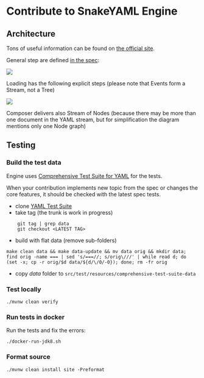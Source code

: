 # Contribute to SnakeYAML Engine

## Architecture

Tons of useful information can be found on [the official site](https://yaml.org/spec/1.2.2/).

General step are defined [in the spec](https://yaml.org/spec/1.2.2/#31-processes):

![](https://yaml.org/spec/1.2.2/img/overview2.svg)

Loading has the following explicit steps (please note that Events form a Stream, not a Tree)

![](doc/YAML-streams.drawio.png)

Composer delivers also Stream of Nodes (because there may be more than one document in the YAML
stream, but for simplification the diagram mentions only one Node graph)

## Testing

### Build the test data

Engine uses [Comprehensive Test Suite for YAML](https://github.com/yaml/yaml-test-suite) for the
tests.

When your contribution implements new topic from the spec or changes the core features, it should be checked with
the latest spec tests.


- clone [YAML Test Suite](https://github.com/yaml/yaml-test-suite)
- take tag (the trunk is work in progress)

```
    git tag | grep data
    git checkout <LATEST TAG>
```

- build with flat data (remove sub-folders)

```shell
make clean data && make data-update && mv data orig && mkdir data; find orig -name === | sed 's/===//; s/orig\///' | while read d; do (set -x; cp -r orig/$d data/${d/\/0/-0}); done; rm -fr orig
```

- copy *data* folder to `src/test/resources/comprehensive-test-suite-data`

### Test locally

    ./mvnw clean verify

### Run tests in docker

Run the tests and fix the errors:

    ./docker-run-jdk8.sh

### Format source

    ./mvnw clean install site -Preformat